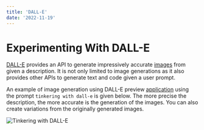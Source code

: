 ```yaml
---
title: 'DALL-E'
date: '2022-11-19'
---
```


# Experimenting With DALL-E

[DALL-E](https://openai.com/dall-e-2/) provides an API to generate impressively accurate [images](https://beta.openai.com/docs/guides/images/introduction) from given a description. It is not only limited to image generations as it also provides other APIs to generate text and code given a user prompt.

An example of image generation using DALL-E preview [application](https://labs.openai.com/) using the prompt `tinkering with dall-e` is given below. The more precise the description, the more accurate is the generation of the images. You can also create variations from the originally generated images.

![Tinkering with DALL-E](/images/tinkering_dall_e.png)